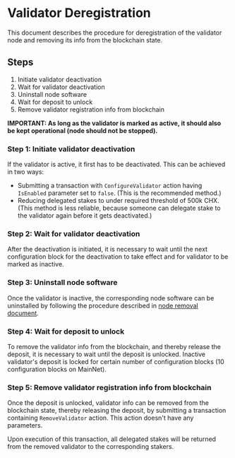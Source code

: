# Validator Deregistration

This document describes the procedure for deregistration of the validator node and removing its info from the blockchain state.


## Steps

1. Initiate validator deactivation
2. Wait for validator deactivation
3. Uninstall node software
4. Wait for deposit to unlock
5. Remove validator registration info from blockchain

**IMPORTANT: As long as the validator is marked as active, it should also be kept operational (node should not be stopped).**


### Step 1: Initiate validator deactivation

If the validator is active, it first has to be deactivated.
This can be achieved in two ways:

- Submitting a transaction with `ConfigureValidator` action having `IsEnabled` parameter set to `false`.
  (This is the recommended method.)
- Reducing delegated stakes to under required threshold of 500k CHX.
  (This method is less reliable, because someone can delegate stake to the validator again before it gets deactivated.)


### Step 2: Wait for validator deactivation

After the deactivation is initiated, it is necessary to wait until the next configuration block for the deactivation to take effect and for validator to be marked as inactive.


### Step 3: Uninstall node software

Once the validator is inactive, the corresponding node software can be uninstalled by following the procedure described in [node removal document](NodeRemoval.md).


### Step 4: Wait for deposit to unlock

To remove the validator info from the blockchain, and thereby release the deposit, it is necessary to wait until the deposit is unlocked.
Inactive validator's deposit is locked for certain number of configuration blocks (10 configuration blocks on MainNet).


### Step 5: Remove validator registration info from blockchain

Once the deposit is unlocked, validator info can be removed from the blockchain state, thereby releasing the deposit, by submitting a transaction containing `RemoveValidator` action. This action doesn't have any parameters.

Upon execution of this transaction, all delegated stakes will be returned from the removed validator to the corresponding stakers.
